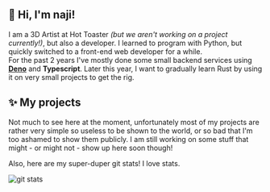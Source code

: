 ## 🎀 Hi, I'm naji!
I am a 3D Artist at Hot Toaster *(but we aren't working on a project currently!)*, but also a developer.
I learned to program with Python, but quickly switched to a front-end web developer for a while.  
For the past 2 years I've mostly done some small backend services using **[Deno](https://deno.land)** and **Typescript**.
Later this year, I want to gradually learn Rust by using it on very small projects to get the rig.

## ✨ My projects
Not much to see here at the moment, unfortunately most of my projects are rather very simple so useless to be shown to the world, or so bad that I'm too ashamed to show them publicly.
I am still working on some stuff that might - or might not - show up here soon though!

Also, here are my super-duper git stats! I love stats.

![git stats](https://github-readme-streak-stats.herokuapp.com/?user=najiimi&theme=radical&hide_border=true)
